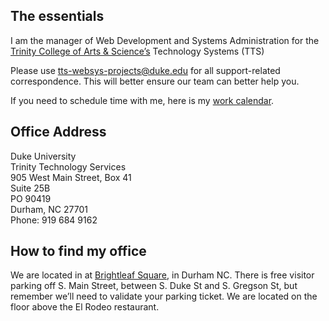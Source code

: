 ## The essentials

I am the manager of Web Development and Systems Administration for the [Trinity College of Arts &amp; Science’s](https://trinity.duke.edu/) Technology Systems (TTS) 

Please use <tts-websys-projects@duke.edu> for all support-related correspondence. This will better ensure our team can better help you.

If you need to schedule time with me, here is my [work calendar](https://outlook.office365.com/owa/calendar/kyle.skrinak@duke.edu/Calendar/calendar.html "Outlook Web Calendar for Kyle Skrinak").

## Office Address
Duke University  
Trinity Technology Services  
905 West Main Street, Box 41  
Suite 25B  
PO 90419  
Durham, NC 27701  
Phone: 919 684 9162

## How to find my office

We are located in at [Brightleaf Square](http://historicbrightleaf.com/directions/ "Directions to Brightleaf Square"), in Durham NC. There is free visitor parking off S. Main Street, between S. Duke St and S. Gregson St, but remember we’ll need to validate your parking ticket. We are located on the floor above the El Rodeo restaurant.

